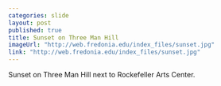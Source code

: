 ```yaml
---
categories: slide
layout: post
published: true
title: Sunset on Three Man Hill
imageUrl: "http://web.fredonia.edu/index_files/sunset.jpg"
link: "http://web.fredonia.edu/index_files/sunset.jpg"
---
```


Sunset on Three Man Hill next to Rockefeller Arts Center.